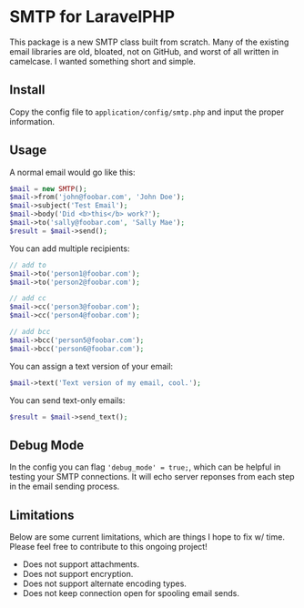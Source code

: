 # SMTP for LaravelPHP #

This package is a new SMTP class built from scratch.  Many of the existing email libraries are old, bloated, not on GitHub, and worst of all written in camelcase.  I wanted something short and simple.

## Install ##

Copy the config file to ``application/config/smtp.php`` and input the proper information.

## Usage ##

A normal email would go like this:

```php
$mail = new SMTP();
$mail->from('john@foobar.com', 'John Doe');
$mail->subject('Test Email');
$mail->body('Did <b>this</b> work?');
$mail->to('sally@foobar.com', 'Sally Mae');
$result = $mail->send();
```

You can add multiple recipients:

```php
// add to
$mail->to('person1@foobar.com');
$mail->to('person2@foobar.com');

// add cc
$mail->cc('person3@foobar.com');
$mail->cc('person4@foobar.com');

// add bcc
$mail->bcc('person5@foobar.com');
$mail->bcc('person6@foobar.com');
```

You can assign a text version of your email:

```php
$mail->text('Text version of my email, cool.');
```

You can send text-only emails:

```php
$result = $mail->send_text();
```

## Debug Mode ##

In the config you can flag ``'debug_mode' = true;``, which can be helpful in testing your SMTP connections.  It will echo server reponses from each step in the email sending process.

## Limitations ##

Below are some current limitations, which are things I hope to fix w/ time.  Please feel free to contribute to this ongoing project!

* Does not support attachments.
* Does not support encryption.
* Does not support alternate encoding types.
* Does not keep connection open for spooling email sends.